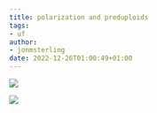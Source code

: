 ```yaml
---
title: polarization and preduploids
tags:
- uf
author:
- jonmsterling
date: 2022-12-26T01:00:49+01:00
---
```


![](jms-0045)

![](jms-004F)
